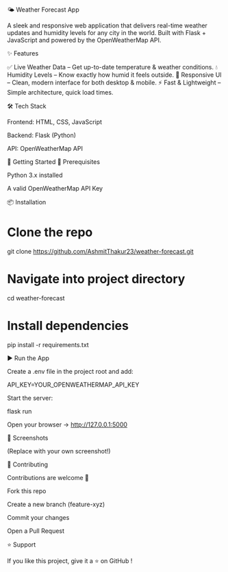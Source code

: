 🌤️ Weather Forecast App

A sleek and responsive web application that delivers real-time weather updates and humidity levels for any city in the world.
Built with Flask + JavaScript and powered by the OpenWeatherMap API.

✨ Features

✅ Live Weather Data – Get up-to-date temperature & weather conditions.
💧 Humidity Levels – Know exactly how humid it feels outside.
📱 Responsive UI – Clean, modern interface for both desktop & mobile.
⚡ Fast & Lightweight – Simple architecture, quick load times.

🛠️ Tech Stack

Frontend: HTML, CSS, JavaScript

Backend: Flask (Python)

API: OpenWeatherMap API

🚀 Getting Started
🔧 Prerequisites

Python 3.x installed

A valid OpenWeatherMap API Key

📦 Installation
# Clone the repo
git clone https://github.com/AshmitThakur23/weather-forecast.git

# Navigate into project directory
cd weather-forecast

# Install dependencies
pip install -r requirements.txt

▶️ Run the App

Create a .env file in the project root and add:

API_KEY=YOUR_OPENWEATHERMAP_API_KEY


Start the server:

flask run


Open your browser → http://127.0.0.1:5000

📸 Screenshots


(Replace with your own screenshot!)

🤝 Contributing

Contributions are welcome 🎉

Fork this repo

Create a new branch (feature-xyz)

Commit your changes

Open a Pull Request

⭐ Support

If you like this project, give it a ⭐ on GitHub
!
